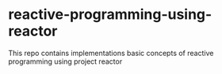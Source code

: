 # reactive-programming-using-reactor
This repo contains implementations basic concepts of reactive programming using project reactor
